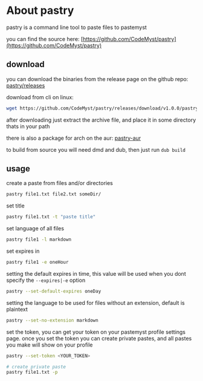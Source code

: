 # About pastry

pastry is a command line tool to paste files to pastemyst

you can find the source here: [https://github.com/CodeMyst/pastry](https://github.com/CodeMyst/pastry)

## download

you can download the binaries from the release page on the github repo: [pastry/releases](https://github.com/CodeMyst/pastry/releases)

download from cli on linux:
```sh
wget https://github.com/CodeMyst/pastry/releases/download/v1.0.0/pastry-linux-64.tar.gz
```

after downloading just extract the archive file, and place it in some directory thats in your path

there is also a package for arch on the aur: [pastry-aur](https://aur.archlinux.org/packages/pastry/)

to build from source you will need dmd and dub, then just run `dub build`

## usage

create a paste from files and/or directories
```sh
pastry file1.txt file2.txt someDir/
```

set title
```sh
pastry file1.txt -t "paste title"
```

set language of all files
```sh
pastry file1 -l markdown
```

set expires in
```sh
pastry file1 -e oneHour
```

setting the default expires in time, this value will be used when you dont specify the `--expires|-e` option
```sh
pastry --set-default-expires oneDay
```

setting the language to be used for files without an extension, default is plaintext
```sh
pastry --set-no-extension markdown
```

set the token, you can get your token on your pastemyst profile settings page. once you set the token you can create private pastes, and all pastes you make will show on your profile
```sh
pastry --set-token <YOUR_TOKEN>

# create private paste
pastry file1.txt -p
```
